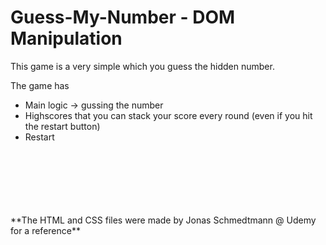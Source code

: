 # Guess-My-Number - DOM Manipulation

This game is a very simple which you guess the hidden number.

The game has
- Main logic -> gussing the number
- Highscores that you can stack your score every round (even if you hit the restart button)
- Restart
</br> 
</br> 
</br> 
</br> 
</br> 
</br> 
**The HTML and CSS files were made by Jonas Schmedtmann @ Udemy for a reference**
